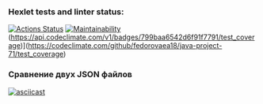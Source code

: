 ### Hexlet tests and linter status:
[![Actions Status](https://github.com/fedorovaea18/java-project-71/actions/workflows/hexlet-check.yml/badge.svg)](https://github.com/fedorovaea18/java-project-71/actions)
[![Maintainability](https://api.codeclimate.com/v1/badges/799baa6542d6f91f7791/maintainability)](https://codeclimate.com/github/fedorovaea18/java-project-71/maintainability)
(https://api.codeclimate.com/v1/badges/799baa6542d6f91f7791/test_coverage)](https://codeclimate.com/github/fedorovaea18/java-project-71/test_coverage)

### Сравнение двух JSON файлов
[![asciicast](https://asciinema.org/a/aWUOS8Ir5IL3WbCNW0cs03aXs.svg)](https://asciinema.org/a/aWUOS8Ir5IL3WbCNW0cs03aXs)
